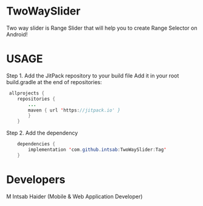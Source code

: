 # TwoWaySlider
Two way slider is Range Slider that will help you to create Range Selector on Android!

<h1>USAGE</h1>

Step 1. Add the JitPack repository to your build file
Add it in your root build.gradle at the end of repositories:

```java
 allprojects {
 	repositories {
		...
		maven { url 'https://jitpack.io' }
		}
	}
```
	
Step 2. Add the dependency
  
```java
	dependencies {
		implementation 'com.github.intsab:TwoWaySlider:Tag'
	}
``` 

 
 <h1>Developers</h1>
 M Intsab Haider (Mobile & Web Application Developer)</br>
